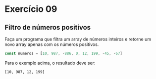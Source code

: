 # Exercício 09

## Filtro de números positivos

Faça um programa que filtra um array de números inteiros e retorne um novo array apenas com os números positivos.

```javascript
const numeros = [10, 987, -886, 0, 12, 199, -45, -67]
```

Para o exemplo acima, o resultado deve ser:

```
[10, 987, 12, 199]
```

